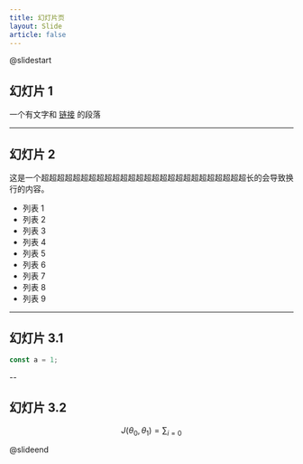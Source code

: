 ```yaml
---
title: 幻灯片页
layout: Slide
article: false
---
```


@slidestart

## 幻灯片 1

一个有文字和 [链接](https://mrhope.site) 的段落

---

## 幻灯片 2

这是一个超超超超超超超超超超超超超超超超超超超超超超超超超超长的会导致换行的内容。

- 列表 1
- 列表 2
- 列表 3
- 列表 4
- 列表 5
- 列表 6
- 列表 7
- 列表 8
- 列表 9

---

## 幻灯片 3.1

```js
const a = 1;
```

--

## 幻灯片 3.2

$$
J(\theta_0,\theta_1) = \sum_{i=0}
$$

@slideend
